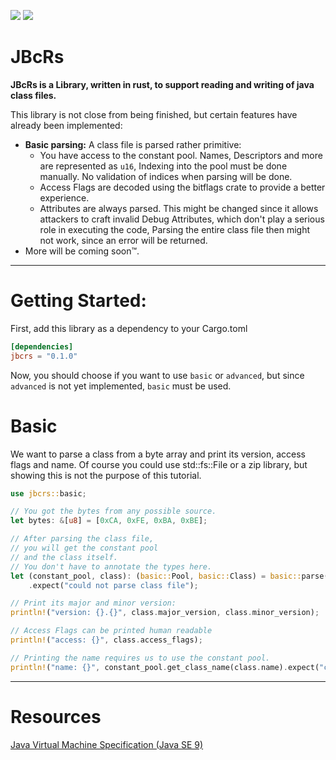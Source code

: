 [![](http://meritbadge.herokuapp.com/jbcrs)](https://crates.io/crates/jbcrs) [![](https://docs.rs/jbcrs/badge.svg)](https://docs.rs/jbcrs)
# JBcRs
**JBcRs is a Library, written in rust, to support reading and writing of java class files.**

This library is not close from being finished,
but certain features have already been implemented:

- **Basic parsing:**
  A class file is parsed rather primitive:
  - You have access to the constant pool.
    Names, Descriptors and more are represented as `u16`,
    Indexing into the pool must be done manually.
    No validation of indices when parsing will be done.
  - Access Flags are decoded using the bitflags crate
    to provide a better experience.
  - Attributes are always parsed.
    This might be changed since it allows attackers
    to craft invalid Debug Attributes,
    which don't play a serious role in executing the code,
    Parsing the entire class file then might not work,
    since an error will be returned.
- More will be coming soon&trade;.

---
# Getting Started:

First, add this library as a dependency to your Cargo.toml
```toml
[dependencies]
jbcrs = "0.1.0"
```

Now, you should choose if you want to use `basic` or `advanced`,
but since `advanced` is not yet implemented, `basic` must be used.

# Basic
We want to parse a class from a byte array
and print its version, access flags and name.
Of course you could use std::fs::File or a zip library,
but showing this is not the purpose of this tutorial.

```rust
use jbcrs::basic;

// You got the bytes from any possible source.
let bytes: &[u8] = [0xCA, 0xFE, 0xBA, 0xBE];

// After parsing the class file,
// you will get the constant pool
// and the class itself.
// You don't have to annotate the types here.
let (constant_pool, class): (basic::Pool, basic::Class) = basic::parse(bytes)
    .expect("could not parse class file");

// Print its major and minor version:
println!("version: {}.{}", class.major_version, class.minor_version);

// Access Flags can be printed human readable
println!("access: {}", class.access_flags);

// Printing the name requires us to use the constant pool.
println!("name: {}", constant_pool.get_class_name(class.name).expect("could not get class name"));
```

---
# Resources
[Java Virtual Machine Specification (Java SE 9)](https://docs.oracle.com/javase/specs/jvms/se9/jvms9.pdf)
